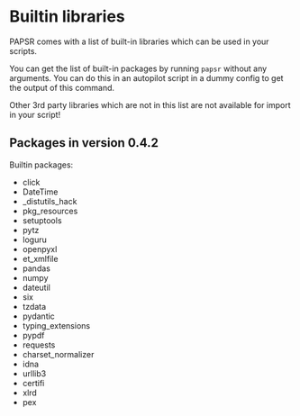 # Builtin libraries

PAPSR comes with a list of built-in libraries which can be used in your
scripts.

You can get the list of built-in packages by running `papsr` without any
arguments. You can do this in an autopilot script in a dummy config to
get the output of this command.

Other 3rd party libraries which are not in this list are not available for
import in your script!

## Packages in version 0.4.2

Builtin packages:

- click
- DateTime
- _distutils_hack
- pkg_resources
- setuptools
- pytz
- loguru
- openpyxl
- et_xmlfile
- pandas
- numpy
- dateutil
- six
- tzdata
- pydantic
- typing_extensions
- pypdf
- requests
- charset_normalizer
- idna
- urllib3
- certifi
- xlrd
- pex
